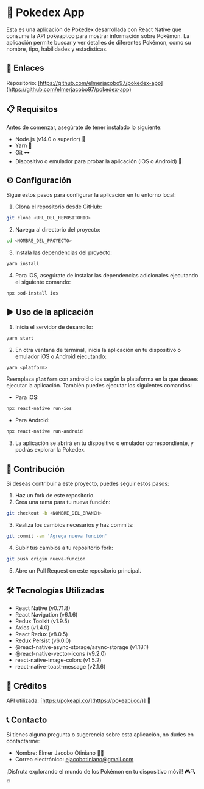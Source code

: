 # 🌟 Pokedex App

Esta es una aplicación de Pokedex desarrollada con React Native que consume la API pokeapi.co para mostrar información sobre Pokémon. La aplicación permite buscar y ver detalles de diferentes Pokémon, como su nombre, tipo, habilidades y estadísticas.

## 🔗 Enlaces

Repositorio: [https://github.com/elmerjacobo97/pokedex-app](https://github.com/elmerjacobo97/pokedex-app)

## 📋 Requisitos

Antes de comenzar, asegúrate de tener instalado lo siguiente:

- Node.js (v14.0 o superior) 🚀
- Yarn 🧶
- Git 🕶️
- Dispositivo o emulador para probar la aplicación (iOS o Android) 📱

## ⚙️ Configuración

Sigue estos pasos para configurar la aplicación en tu entorno local:

1. Clona el repositorio desde GitHub:

```bash
git clone <URL_DEL_REPOSITORIO>
```

2. Navega al directorio del proyecto:

```bash
cd <NOMBRE_DEL_PROYECTO>
```

3. Instala las dependencias del proyecto:

```bash
yarn install
```

4. Para iOS, asegúrate de instalar las dependencias adicionales ejecutando el siguiente comando:

```bash
npx pod-install ios
```

## ▶️ Uso de la aplicación

1. Inicia el servidor de desarrollo:

```bash
yarn start
```

2. En otra ventana de terminal, inicia la aplicación en tu dispositivo o emulador iOS o Android ejecutando:

```bash
yarn <platform>
```

Reemplaza `platform` con android o ios según la plataforma en la que desees ejecutar la aplicación. También puedes ejecutar los siguientes comandos:

- Para iOS:

```bash
npx react-native run-ios
```

- Para Android:

```bash
npx react-native run-android
```

3. La aplicación se abrirá en tu dispositivo o emulador correspondiente, y podrás explorar la Pokedex.

## 🤝 Contribución

Si deseas contribuir a este proyecto, puedes seguir estos pasos:

1. Haz un fork de este repositorio.
2. Crea una rama para tu nueva función:

```bash
git checkout -b <NOMBRE_DEL_BRANCH>
```

3. Realiza los cambios necesarios y haz commits:

```bash
git commit -am 'Agrega nueva función'
```

4. Subir tus cambios a tu repositorio fork:

```bash
git push origin nueva-funcion
```

5. Abre un Pull Request en este repositorio principal.

## 🛠️ Tecnologías Utilizadas

- React Native (v0.71.8)
- React Navigation (v6.1.6)
- Redux Toolkit (v1.9.5)
- Axios (v1.4.0)
- React Redux (v8.0.5)
- Redux Persist (v6.0.0)
- @react-native-async-storage/async-storage (v1.18.1)
- @react-native-vector-icons (v9.2.0)
- react-native-image-colors (v1.5.2)
- react-native-toast-message (v2.1.6)

## 🌟 Créditos

API utilizada: [https://pokeapi.co/](https://pokeapi.co/)] 🐾

## 📞 Contacto

Si tienes alguna pregunta o sugerencia sobre esta aplicación, no dudes en contactarme:

- Nombre: Elmer Jacobo Otiniano 🙋‍♂️
- Correo electrónico: [ejacobotiniano@gmail.com](mailto:ejacobotiniano@gmail.com)

¡Disfruta explorando el mundo de los Pokémon en tu dispositivo móvil! 🎮🔍🔥
